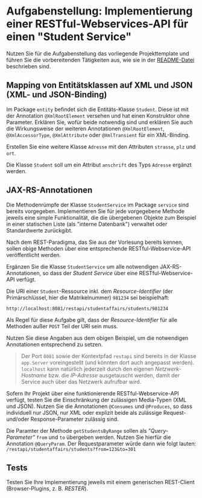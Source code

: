 # Aufgabenstellung: Implementierung einer RESTful-Webservices-API für einen "Student Service"

Nutzen Sie für die Aufgabenstellung das vorliegende Projekttemplate und führen Sie die vorbereitenden Tätigkeiten aus, wie sie in der [README-Datei](README.md) beschrieben sind.

## Mapping von Entitätsklassen auf XML und JSON (XML- und JSON-Binding)

Im Package `entity` befindet sich die Entitäts-Klasse `Student`. Diese ist mit der Annotation `@XmlRootElement` versehen und hat einen Konstruktor ohne Parameter.
Erklären Sie, wofür beide notwendig sind und erklären Sie auch die Wirkungsweise der weiteren Annotationen `@XmlRootElement`, `@XmlAccessorType`, `@XmlAttribute` oder `@XmlTransient` für ein XML-Binding.

Erstellen Sie eine weitere Klasse `Adresse` mit den Attributen `strasse`, `plz` und `ort`.

Die Klasse `Student` soll um ein Attribut `anschrift` des Typs `Adresse` ergänzt werden.

## JAX-RS-Annotationen

Die Methodenrümpfe der Klasse `StudentService` im Package `service` sind bereits vorgegeben. 
Implementieren Sie für jede vorgegebene Methode jeweils eine simple Funktionalität, die die übergebenen Objekte zum Beispiel in einer statischen Liste (als "interne Datenbank") verwaltet oder Standardwerte zurückgibt.

Nach dem REST-Paradigma, das Sie aus der Vorlesung bereits kennen, sollen obige Methoden über eine entsprechende RESTful-Webservice-API veröffentlicht werden.

Ergänzen Sie die Klasse `StudentService` um alle notwendigen JAX-RS-Annotationen, so dass der *Student Service* über eine RESTful-Webservice-API verfügt.

Die URI einer `Student`-Ressource inkl. dem *Resource-Identifier* (der Primärschlüssel, hier die Matrikelnummer) `981234` sei beispielhaft:

`http://localhost:8081/restapi/studentaffairs/students/981234`

Als Regel für diese Aufgabe gilt, dass der *Resource-Identifier* für alle Methoden außer `POST` Teil der URI sein muss.

Nutzen Sie diese Angaben aus dem obigen Beispiel, um die notwendigen Annotationen entsprechend zu setzen. 

>Der Port `8081` sowie der Kontextpfad `restapi` sind bereits in der Klasse `app.Server` voreingestellt (und könnten dort auch angepasst werden). 
`localhost` kann natürlich jederzeit durch den eigenen *Netzwerk-Hostname* bzw. die *IP-Adresse* ausgetauscht werden, damit der Service auch über das Netzwerk aufrufbar wird.  

Sofern Ihr Projekt über eine funktionierende RESTful-Webservice-API verfügt, testen Sie die Einschränkung der zulässigen Media-Typen (XML und JSON).
Nutzen Sie die Annotationen `@Consumes` und `@Produces`, so dass individuell nur JSON, nur XML oder explizit beide als zulässige Request- und/oder Response-Parameter zulässig sind.

Die Paramter der Methode `getStudentsByRange` sollen als *"Query-Parameter"* `from` und `to` übergeben werden.
Nutzen Sie hierfür die Annotation `@QueryParam`. Der Requestparameter würde dann wie folgt lauten: `/restapi/studentaffairs/students?from=123&to=301` 

## Tests

Testen Sie Ihre Implementierung jeweils mit einem generischen REST-Client (Browser-Plugins, z. B. *RESTER*).